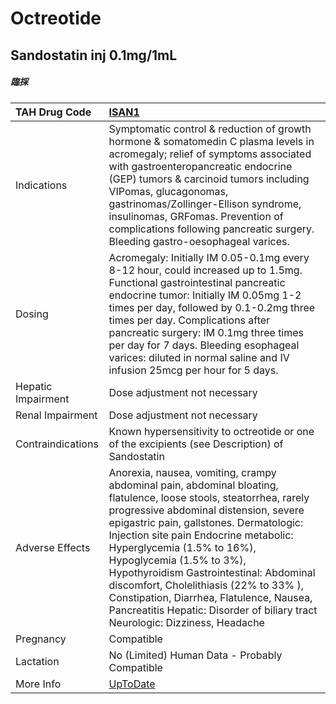 # Octreotide

## Sandostatin inj 0.1mg/1mL

##### 臨採

| TAH Drug Code      | [ISAN1](https://www.tahsda.org.tw/drugs/hissearch.php?drug_code=ISAN1)                                                                                                                                                                                                                                                                                                                                                                                                                                                     |
|:-------------------|:---------------------------------------------------------------------------------------------------------------------------------------------------------------------------------------------------------------------------------------------------------------------------------------------------------------------------------------------------------------------------------------------------------------------------------------------------------------------------------------------------------------------------|
| Indications        | Symptomatic control & reduction of growth hormone & somatomedin C plasma levels in acromegaly; relief of symptoms associated with gastroenteropancreatic endocrine (GEP) tumors & carcinoid tumors including VIPomas, glucagonomas, gastrinomas/Zollinger-Ellison syndrome, insulinomas, GRFomas. Prevention of complications following pancreatic surgery. Bleeding gastro-oesophageal varices.                                                                                                                           |
| Dosing             | Acromegaly: Initially IM 0.05-0.1mg every 8-12 hour, could increased up to 1.5mg. Functional gastrointestinal pancreatic endocrine tumor: Initially IM 0.05mg 1-2 times per day, followed by 0.1-0.2mg three times per day. Complications after pancreatic surgery: IM 0.1mg three times per day for 7 days. Bleeding esophageal varices: diluted in normal saline and IV infusion 25mcg per hour for 5 days.                                                                                                              |
| Hepatic Impairment | Dose adjustment not necessary                                                                                                                                                                                                                                                                                                                                                                                                                                                                                              |
| Renal Impairment   | Dose adjustment not necessary                                                                                                                                                                                                                                                                                                                                                                                                                                                                                              |
| Contraindications  | Known hypersensitivity to octreotide or one of the excipients (see Description) of Sandostatin                                                                                                                                                                                                                                                                                                                                                                                                                             |
| Adverse Effects    | Anorexia, nausea, vomiting, crampy abdominal pain, abdominal bloating, flatulence, loose stools, steatorrhea, rarely progressive abdominal distension, severe epigastric pain, gallstones. Dermatologic: Injection site pain Endocrine metabolic: Hyperglycemia (1.5% to 16%), Hypoglycemia (1.5% to 3%), Hypothyroidism Gastrointestinal: Abdominal discomfort, Cholelithiasis (22% to 33% ), Constipation, Diarrhea, Flatulence, Nausea, Pancreatitis Hepatic: Disorder of biliary tract Neurologic: Dizziness, Headache |
| Pregnancy          | Compatible                                                                                                                                                                                                                                                                                                                                                                                                                                                                                                                 |
| Lactation          | No (Limited) Human Data - Probably Compatible                                                                                                                                                                                                                                                                                                                                                                                                                                                                              |
| More Info          | [UpToDate](https://www.uptodate.com/contents/octreotide-drug-information)                                                                                                                                                                                                                                                                                                                                                                                                                                                  |

